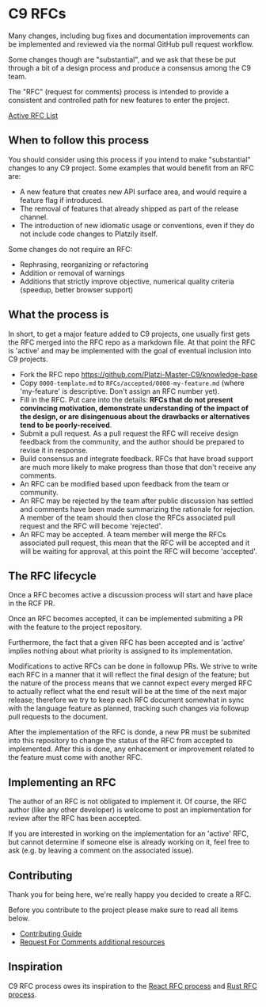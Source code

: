 # C9 RFCs

Many changes, including bug fixes and documentation improvements can be
implemented and reviewed via the normal GitHub pull request workflow.

Some changes though are "substantial", and we ask that these be put
through a bit of a design process and produce a consensus among the C9 team.

The "RFC" (request for comments) process is intended to provide a
consistent and controlled path for new features to enter the project.

[Active RFC List](https://github.com/Platzi-Master-C9/knowledge-base/pulls)

## When to follow this process

You should consider using this process if you intend to make "substantial"
changes to any C9 project. Some examples that would benefit
from an RFC are:

  - A new feature that creates new API surface area, and would
     require a feature flag if introduced.
  - The removal of features that already shipped as part of the release
     channel.
  - The introduction of new idiomatic usage or conventions, even if they
     do not include code changes to Platzily itself.

Some changes do not require an RFC:

  - Rephrasing, reorganizing or refactoring
  - Addition or removal of warnings
  - Additions that strictly improve objective, numerical quality
  criteria (speedup, better browser support)

## What the process is

In short, to get a major feature added to C9 projects, one usually first gets
the RFC merged into the RFC repo as a markdown file. At that point the RFC
is 'active' and may be implemented with the goal of eventual inclusion
into C9 projects.

- Fork the RFC repo https://github.com/Platzi-Master-C9/knowledge-base
- Copy `0000-template.md` to `RFCs/accepted/0000-my-feature.md` (where 'my-feature' is descriptive. Don't assign an RFC number yet).
- Fill in the RFC. Put care into the details: **RFCs that do not present convincing motivation, demonstrate understanding of the impact of the design, or are disingenuous about the drawbacks or alternatives tend to be poorly-received**.
- Submit a pull request. As a pull request the RFC will receive design feedback from the community, and the author should be prepared to revise it in response.
- Build consensus and integrate feedback. RFCs that have broad support are much more likely to make progress than those that don't receive any comments.
- An RFC can be modified based upon feedback from the team or community.
- An RFC may be rejected by the team after public discussion has settled and comments have been made summarizing the rationale for rejection. A member of the team should then close the RFCs associated pull request and the RFC will become 'rejected'.
- An RFC may be accepted. A team member will merge the RFCs associated pull request, this mean that the RFC will be accepted and it will be waiting for approval, at this point the RFC will become 'accepted'.

## The RFC lifecycle

Once a RFC becomes active a discussion process will start and have place in the RCF PR.

Once an RFC becomes accepted, it can be implemented submiting a PR with the feature to the project repository.

Furthermore, the fact that a given RFC has been accepted and is 'active' implies nothing about what priority is assigned to its implementation.

Modifications to active RFCs can be done in followup PRs. We strive to write each RFC in a manner that it will reflect the final design of the feature; but the nature of the process means that we cannot expect every merged RFC to actually reflect what the end result will be at the time of the next major release; therefore we try to keep each RFC document somewhat in sync with the language feature as planned, tracking such changes via followup pull requests to the document.

After the implementation of the RFC is donde, a new PR must be submited into this repository to change the status of the RFC from accepted to implemented. After this is done, any enhacement or improvement related to the feature must come with another RFC.

## Implementing an RFC

The author of an RFC is not obligated to implement it. Of course, the RFC author (like any other developer) is welcome to post an implementation for review after the RFC has been accepted.

If you are interested in working on the implementation for an 'active' RFC, but cannot determine if someone else is already working on it, feel free to ask (e.g. by leaving a comment on the associated issue).

## Contributing

Thank you for being here, we're really happy you decided to create a RFC.

Before you contribute to the project please make sure to read all items below.

* [Contributing Guide](https://github.com/Platzi-Master-C9/knowledge-base/RFCs/CONTRIBUTING.md)
* [Request For Comments additional resources](https://platziteam.notion.site/Request-for-comments-RFC-52ff9f80e16a4b7da582ca48c30cfb1e)

## Inspiration

C9 RFC process owes its inspiration to the [React RFC process](https://github.com/reactjs/rfcs) and [Rust RFC process](https://github.com/rust-lang/rfcs).
